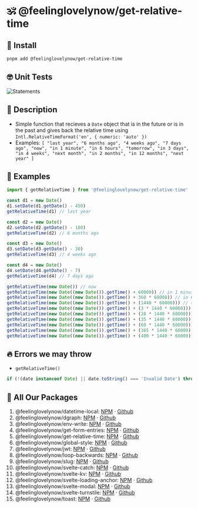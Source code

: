 # 🕉 @feelinglovelynow/get-relative-time


## 💎 Install
```bash
pnpm add @feelinglovelynow/get-relative-time
```


## 🤓 Unit Tests
![Statements](https://img.shields.io/badge/Coverage-100%25-brightgreen.svg?style=flat)


## 🙏 Description
* Simple function that recieves a `Date` object that is in the future or is in the past and gives back the relative time using `Intl.RelativeTimeFormat('en', { numeric: 'auto' })`
* Examples: `[ "last year", "6 months ago", "4 weeks ago", "7 days ago", "now", "in 1 minute", "in 6 hours", "tomorrow", "in 3 days", "in 4 weeks", "next month", "in 2 months", "in 12 months", "next year" ]`


## 💚 Examples
```ts
import { getRelativeTime } from '@feelinglovelynow/get-relative-time'

const d1 = new Date()
d1.setDate(d1.getDate() - 450)
getRelativeTime(d1) // last year

const d2 = new Date()
d2.setDate(d2.getDate() - 180)
getRelativeTime(d2) // 6 months ago

const d3 = new Date()
d3.setDate(d3.getDate() - 30)
getRelativeTime(d3) // 4 weeks ago

const d4 = new Date()
d4.setDate(d4.getDate() - 7)
getRelativeTime(d4) // 7 days ago

getRelativeTime(new Date()) // now
getRelativeTime(new Date((new Date()).getTime() + 60000)) // in 1 minute
getRelativeTime(new Date((new Date()).getTime() + 360 * 60000)) // in 6 hours
getRelativeTime(new Date((new Date()).getTime() + (1440 * 60000))) // tomorrow
getRelativeTime(new Date((new Date()).getTime() + (3 * 1440 * 60000))) // in 3 days
getRelativeTime(new Date((new Date()).getTime() + (28 * 1440 * 60000))) // in 4 weeks
getRelativeTime(new Date((new Date()).getTime() + (35 * 1440 * 60000))) // next month
getRelativeTime(new Date((new Date()).getTime() + (60 * 1440 * 60000))) // in 2 months
getRelativeTime(new Date((new Date()).getTime() + (365 * 1440 * 60000))) // in 12 months
getRelativeTime(new Date((new Date()).getTime() + (400 * 1440 * 60000))) // next year
```

## 🔥 Errors we may throw
* `getRelativeTime()`
```ts
if (!(date instanceof Date) || date.toString() === 'Invalid Date') throw { id: 'fln__get-relative-time__invalid-date', message: 'Please pass getRelativeTime() a valid date object', _errorData: { date } }
```


## 🎁 All Our Packages
1. @feelinglovelynow/datetime-local: [NPM](https://www.npmjs.com/package/@feelinglovelynow/datetime-local) ⋅ [Github](https://github.com/feelinglovelynow/datetime-local)
1. @feelinglovelynow/dgraph: [NPM](https://www.npmjs.com/package/@feelinglovelynow/dgraph) ⋅ [Github](https://github.com/feelinglovelynow/dgraph)
1. @feelinglovelynow/env-write: [NPM](https://www.npmjs.com/package/@feelinglovelynow/env-write) ⋅ [Github](https://github.com/feelinglovelynow/env-write)
1. @feelinglovelynow/get-form-entries: [NPM](https://www.npmjs.com/package/@feelinglovelynow/get-form-entries) ⋅ [Github](https://github.com/feelinglovelynow/get-form-entries)
1. @feelinglovelynow/get-relative-time: [NPM](https://www.npmjs.com/package/@feelinglovelynow/get-relative-time) ⋅ [Github](https://github.com/feelinglovelynow/get-relative-time)
1. @feelinglovelynow/global-style: [NPM](https://www.npmjs.com/package/@feelinglovelynow/global-style) ⋅ [Github](https://github.com/feelinglovelynow/global-style)
1. @feelinglovelynow/jwt: [NPM](https://www.npmjs.com/package/@feelinglovelynow/jwt) ⋅ [Github](https://github.com/feelinglovelynow/jwt)
1. @feelinglovelynow/loop-backwards: [NPM](https://www.npmjs.com/package/@feelinglovelynow/loop-backwards) ⋅ [Github](https://github.com/feelinglovelynow/loop-backwards)
1. @feelinglovelynow/slug: [NPM](https://www.npmjs.com/package/@feelinglovelynow/slug) ⋅ [Github](https://github.com/feelinglovelynow/slug)
1. @feelinglovelynow/svelte-catch: [NPM](https://www.npmjs.com/package/@feelinglovelynow/svelte-catch) ⋅ [Github](https://github.com/feelinglovelynow/svelte-catch)
1. @feelinglovelynow/svelte-kv: [NPM](https://www.npmjs.com/package/@feelinglovelynow/svelte-kv) ⋅ [Github](https://github.com/feelinglovelynow/svelte-kv)
1. @feelinglovelynow/svelte-loading-anchor: [NPM](https://www.npmjs.com/package/@feelinglovelynow/svelte-loading-anchor) ⋅ [Github](https://github.com/feelinglovelynow/svelte-loading-anchor)
1. @feelinglovelynow/svelte-modal: [NPM](https://www.npmjs.com/package/@feelinglovelynow/svelte-modal) ⋅ [Github](https://github.com/feelinglovelynow/svelte-modal)
1. @feelinglovelynow/svelte-turnstile: [NPM](https://www.npmjs.com/package/@feelinglovelynow/svelte-turnstile) ⋅ [Github](https://github.com/feelinglovelynow/svelte-turnstile)
1. @feelinglovelynow/toast: [NPM](https://www.npmjs.com/package/@feelinglovelynow/toast) ⋅ [Github](https://github.com/feelinglovelynow/toast)
